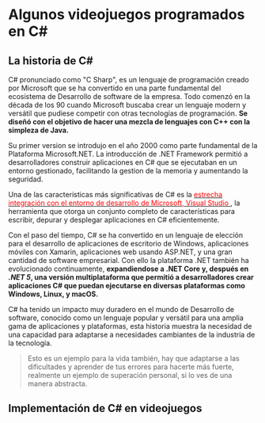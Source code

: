 # Algunos videojuegos programados en C#
## La historia de C#
C# pronunciado como "C Sharp", es un lenguaje de programación creado por Microsoft que se ha convertido en una parte fundamental del ecosistema de Desarrollo de software de la empresa. Todo comenzó en la década de los 90 cuando Microsoft buscaba crear un lenguaje modern y versátil que pudiese competir con otras tecnologías de programación. **Se diseñó con el objetivo de hacer una mezcla de lenguajes con C++ con la simpleza de Java.**  

Su primer version se introdujo en el año 2000 como parte fundamental de la Plataforma Microsoft.NET. La introducción de .NET Framework permitió a desarrolladores construir aplicaciones en C# que se ejecutaban en un entorno gestionado, facilitando la gestion de la memoria y aumentando la seguridad.  

Una de las características más significativas de C# es la <ins> <span style="color: red;"> estrecha integración con el entorno de desarrollo de Microsoft, Visual Studio </ins>, la herramienta que otorga un conjunto completo de características para escribir, depurar y desplegar aplicaciones en C# eficientemente.  
	
Con el paso del tiempo, C# se ha convertido en un lenguaje de elección para el desarrollo de aplicaciones de escritorio de Windows, aplicaciones móviles con Xamarin, aplicaciones web usando ASP.NET, y una gran cantidad de software empresarial. Con ello la plataforma .NET también ha evolucionado continuamente, **expandiendose a .NET Core y, después en _.NET 5_, una versión multiplataforma que permitió a desarrolladores crear aplicaciones C# que puedan ejecutarse en diversas plataformas como Windows, Linux, y macOS.**  

C# ha tenido un impacto muy duradero en el mundo de Desarrollo de software, conocido como un lenguaje popular y versátil para una amplia gama de aplicaciones y plataformas, esta historia muestra la necesidad de una capacidad para adaptarse a necesidades cambiantes de la industria de la tecnología.
> Esto es un ejemplo para la vida también, hay que adaptarse a las dificultades y aprender de tus errores para hacerte más fuerte, realmente un ejemplo de superación personal, si lo ves de una manera abstracta.

## Implementación de C# en videojuegos


